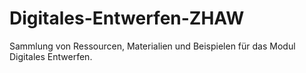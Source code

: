 # Digitales-Entwerfen-ZHAW
Sammlung von Ressourcen, Materialien und Beispielen für das Modul Digitales Entwerfen. 
